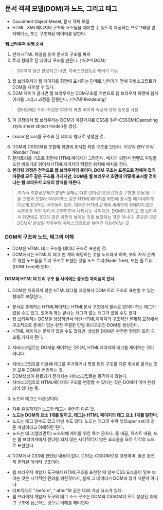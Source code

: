 ## 문서 객체 모델(DOM)과 노드, 그리고 태그
- Document Object Medel, 문서 객체 모델
- HTML, XML페이지의 구조와 요소들을 제어할 수 있도록 제공하는 프로그래밍 인터페이스, 또는 구조화된 데이터를 말한다.


**웹 브라우저 실행 순서**
1. 먼저 HTML 파일을 읽어 문서의 구조를 파악
2. 트리 형태로 된 데이터 구조를 만든다. *(이것이 DOM)*
> DOM이 일단 완성되고 나면, 자바스크립트로 제어가 가능.
3. 웹 브라우저가 웹 페이지를 화면에 표시하는 단계로 넘어가기 전에 자바스크립트가 DOM을 제어할 수 있다. 
4. DOM 제어가 끝나면 웹 브라우저는 DOM구조를 기반으로 웹 브라우저 화면에 웹페이지를 그리고 과정을 진행한다. *(이것을 Rendering)*
> 렌더링에는 미리 작성한 CSS의 화면 배치와 속성에 대해 정보를 사용.
5. 이 과정에서 웹 브라우저는 DOM과 마찬가지로 CSS를 읽어 CSSOM(Cascading style sheet object model)을 생성.
- cssom은 css를 구조화 된 데이터 형태로 생성한 것.
6. DOM과 CSSOM을 조합해 화면에 표시할 최종 구조를 만든다. *이것이 렌더 트리(Render Tree)*
7. 렌터트리를 기초로 화면에 HTML페이지가 그려진다. 배치가 되면서 컨텐츠 파일들 또한 비동기로 읽어서 HTML페이지의 적절한 위치에 배치를 한다.
8. **렌더링 과정은 전적으로 웹 브라우저의 몫이다. DOM 구조는 표준으로 정해져 있기 때문에 모두 같은 구조를 가지지만, DOM을 웹 브라우저 호면에 어떻게 표시할 것이냐는 웹 브라우저 고유의 방식을 따른다.**
> *여기서 호환성문제가 발생!!*
> 실제로 다른 렌더링 엔진(렌더링 구현한 모듈)을 구글 크롬과 모질라 파이어폭스 같은 HTML페이지를 화면에 표시할 때 미세하게 다르게 표현되는 부분들이 있다.
> 대부분 HTML규격에 세세하게 정해지지 않은 부분들을 각자 알아서 구현하면서 나타나는 차이지만, DOM이 같다고 웹 브라우저 화면에도 100% 같은 화면이 보이는 것을 보장하는 것은 아니다.
*중요한 것은 DOM이 완성된 직후부터 자바스크립트로 제어가 가능하다는 것.*

### DOM의 구조와 노드, 태그의 이해
- DOM은 HTML 태그 구조를 데이터 구조로 표현한 것.
- DOM에서는 HTML의 태그 한 개의 해당하는 것을 노드라고 하며, 부모 자식 관계로 엮인 노드들을 트리 구조로 표현한 것을 노드 트리(Node Tree), 또는 돔 트리(DOM Tree)라 한다.

#### DOM과 HTML의 트리 구조 둘 사이에는 중요한 차이점이 있다.
1. DOM은 유효하지 않은 HTML태그를 교정해서 DOM 트리 구조로 표현할 수 있는 형태로 보정한다. 
- 문서로 존재하는 HTML페이지는 HTML문서 구조에서 필수로 있어야 하는 태그가 없을 수도 있고, 있어야 하는 끝나는 태그가 없는 태그가 있을 수도 있다. 
- 웹 브라우저는 DOM을 생성하변서 이런 HTML페이지의 구조적인 문제점 교정해서 구조적으로 문제가 없는 완전 무결한 단일 트리구조인 DOM을 생성한다. 
- HTML 페이지는 문제가 있을 수도 있지만, 생성된 DOM은 완전한 형태의 트리 구조를 가지게 된다.

2. 자바스크립트는 DOM을 제어하는 것이지, HTML페이지의 태그를 제어하는 것이 아니다.
- 자바스크립트를 이용해 태그를 추가하거나 특정 트리 구조를 다른 위치로 옮기는 것은 모두 DOM을 변경하는 것.
- DOM생성이 완료되기 전까지는 자바스크립트는 동작하지 않는다.
- 자바스크립트로 HTML페이지의 구조를 변경할 수 있다는 것은 DOM이 이미 완성되어 있다는 뜻.

3. 노드와 태그는 다른것이다.
- 자주 혼동하지만 노드와 태그는 완전히 다른 것.
- **노드는 DOM의 요소 1개를 말하고, 태그는 HTML 페이지의 태그 요소 1개를 말한다.**
- 노드는 태그 일수도 있고 아닐 수도 있다. 노드는 태그의 수퍼 셋(Super set)과 같은 개념이라고 이해하면 된다.
- 노드는 태그(앨리먼트) 노드외에 제어를 위한 특수 문자나, 줄 바꿈, 텍스트 내용, 또는 웹 브라이저에서 렌더링 되지 않는 시각적이지 않은 요소들을 모두 각각의 노드로 표현한다.

4. DOM에서 CSS에 관련된 내용이 없다. CSS는 CSSOM으로 표현하며, 둘은 완전히 분리된 데이터 구조이다.
- 웹 브라우저 개발자 도구에서 HTML구조를 표현할 때 일부 CSS 요소들이 일부 보이는 것은 시각적인 편의를 위한것이지, 실제 그 데이터가 DOM에 있기 때문이 아니다.
- 대표적으로 ":before", ":after"와 같은 CSS 가상 요소가 있다.
- 웹 브라이저 개발자 도구의 태그 소스 구조는 DOM과 CSSOM이 모두 생성된 후에 그 구조에 접근하는 것으로 이해를 해야한다.